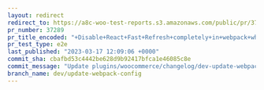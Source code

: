 ```yaml
---
layout: redirect
redirect_to: https://a8c-woo-test-reports.s3.amazonaws.com/public/pr/37289/e2e/index.html
pr_number: 37289
pr_title_encoded: "+Disable+React+Fast+Refresh+completely+in+webpack+when+running+%60start%60+command"
pr_test_type: e2e
last_published: "2023-03-17 12:09:06 +0000"
commit_sha: cbafbd53c4442be628d9b92417bfca1e46085c8e
commit_message: "Update plugins/woocommerce/changelog/dev-update-webpack-config"
branch_name: dev/update-webpack-config
---
```

